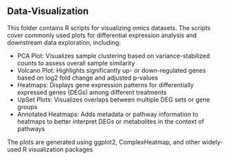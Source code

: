 ## Data-Visualization

This folder contains R scripts for visualizing omics datasets. The scripts cover commonly used plots for differential expression analysis and downstream data exploration, including:
- PCA Plot: Visualizes sample clustering based on variance-stabilized counts to assess overall sample similarity
- Volcano Plot: Highlights significantly up- or down-regulated genes based on log2 fold change and adjusted p-values
- Heatmaps: Displays gene expression patterns for differentially expressed genes (DEGs) among different treatments
- UpSet Plots: Visualizes overlaps between multiple DEG sets or gene groups
- Annotated Heatmaps: Adds metadata or pathway information to heatmaps to better interpret DEGs or metabolites in the context of pathways

The plots are generated using ggplot2, ComplexHeatmap, and other widely-used R visualization packages
